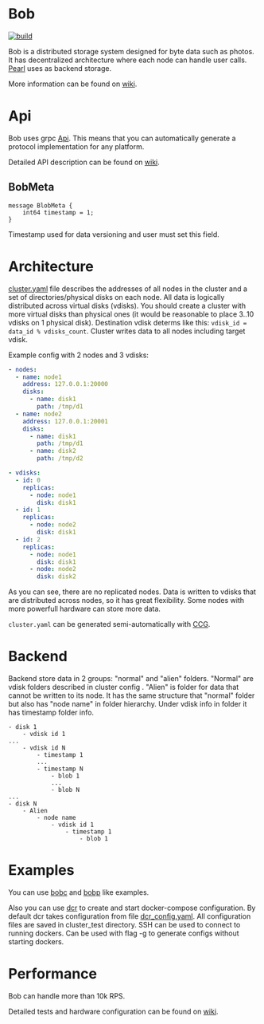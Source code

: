 # Bob
[![build](https://github.com/qoollo/bob/actions/workflows/build.yml/badge.svg)](https://github.com/qoollo/bob/actions/workflows/build.yml)

Bob is a distributed storage system designed for byte data such as photos. It has decentralized architecture where each node can handle user calls. [Pearl](https://github.com/qoollo/pearl) uses as backend storage.

More information can be found on [wiki](https://github.com/qoollo/bob/wiki).

# Api
Bob uses grpc [Api](https://github.com/qoollo/bob/blob/master/bob-grpc/proto/bob.proto).
This means that you can automatically generate a protocol implementation for any platform. 

Detailed API description can be found on [wiki](https://github.com/qoollo/bob/wiki/gRPC-API).

## BobMeta
```
message BlobMeta {
	int64 timestamp = 1; 
}
```
Timestamp used for data versioning and user must set this field.

# Architecture
[cluster.yaml](https://github.com/qoollo/bob/wiki/Cluster-config) file describes the addresses of all nodes in the cluster and a set of directories/physical disks on each node. All data is logically distributed across virtual disks (vdisks). You should create a cluster with more virtual disks than physical ones (it would be reasonable to place 3..10 vdisks on 1 physical disk). Destination vdisk determs like this: `vdisk_id = data_id % vdisks_count`. Cluster writes data to all nodes including target vdisk.

Example config with 2 nodes and 3 vdisks:
```YAML
- nodes:
  - name: node1
    address: 127.0.0.1:20000
    disks:
      - name: disk1
        path: /tmp/d1
  - name: node2
    address: 127.0.0.1:20001
    disks:
      - name: disk1
        path: /tmp/d1
      - name: disk2
        path: /tmp/d2

- vdisks:
  - id: 0
    replicas:
      - node: node1
        disk: disk1
  - id: 1
    replicas:
      - node: node2
        disk: disk1
  - id: 2
    replicas:
      - node: node1
        disk: disk1
      - node: node2
        disk: disk2
```

As you can see, there are no replicated nodes. Data is written to vdisks that are distributed across nodes, so it has great flexibility. Some nodes with more powerfull hardware can store more data.

`cluster.yaml` can be generated semi-automatically with [CCG](https://github.com/qoollo/bob/wiki/Tools#cluster-config-generator-ccg).

# Backend
Backend store data in 2 groups: "normal" and "alien" folders. "Normal" are vdisk folders described in cluster config . "Alien" is folder for data that cannot be written to its node. It has the same structure that "normal" folder but also has "node name" in folder hierarchy. 
Under vdisk info in folder it has timestamp folder info. 
```
- disk 1
    - vdisk id 1
...
    - vdisk id N
        - timestamp 1
        ...
        - timestamp N
            - blob 1
            ...
            - blob N
...
- disk N
    - Alien
        - node name
            - vdisk id 1
                - timestamp 1
                    - blob 1
```

# Examples
You can use [bobc](https://github.com/qoollo/bob/blob/master/bob-apps/bin/bobc.rs) and [bobp](https://github.com/qoollo/bob/blob/master/bob-apps/bin/bobp.rs) like examples.

Also you can use [dcr](https://github.com/qoollo/bob/blob/master/bob-apps/bin/dcr.rs) to create and start docker-compose configuration. By default dcr takes configuration from file [dcr_config.yaml](https://github.com/qoollo/bob/blob/master/config-examples/dcr_config.yaml). All configuration files are saved in cluster_test directory. SSH can be used to connect to running dockers. Can be used with flag -g to generate configs without starting dockers.

# Performance

Bob can handle more than 10k RPS. 

Detailed tests and hardware configuration can be found on [wiki](https://github.com/qoollo/bob/wiki/Performance-tests).
